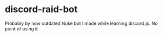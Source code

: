 # discord-raid-bot
Probably by now outdated Nuke bot I made while learning discord.js. No point of using it 

